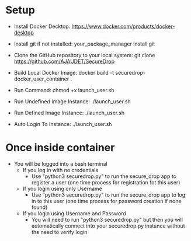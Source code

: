 # Setup
  - Install Docker Decktop: https://www.docker.com/products/docker-desktop
  - Install git if not installed: your_package_manager install git
  - Clone the GitHub repository to your local system: git clone https://github.com/AJAUDET/SecureDrop

  - Build Local Docker Image: docker build -t securedrop-docker_user_container .
  - Run Command: chmod +x launch_user.sh
  - Run Undefined Image Instance: ./launch_user.sh
  - Run Defined Image Instance: ./launch_user.sh <username>
  - Auto Login To Instance: ./launch_user.sh <username> <password>

# Once inside container
  - You will be logged into a bash terminal
    - If you log in with no credentials
      - Use "python3 securedrop.py" to run the secure_drop app to register a user (one time process for registration fot this user)
    - If you login using only Username
      - Use "python3 securedrop.py" to run the secure_drop app to log in to this user (one time process for password creation if none found)
    - If you login using Username and Password
      - You will need to run "python3 securedrop.py" but then you will automatically connect into your securedrop.py instance without the need to verify login
